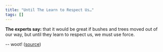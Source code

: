 ```yaml
---
title: "Until The Learn to Respect Us…"
tags: []
---
```


**The experts say:** that it would be great if bushes and trees moved out of our
way, but until they learn to respect us, we must use force.

-- woot! ([source][source])

[source]: http://sport.woot.com/offers/gerber-bear-grylls-compact-parang-knife
